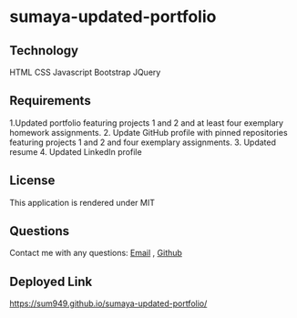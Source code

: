 # sumaya-updated-portfolio

## Technology

HTML CSS Javascript Bootstrap JQuery


 ## Requirements
1.Updated portfolio featuring projects 1 and 2 and at least four exemplary homework assignments.
2. Update GitHub profile with pinned repositories featuring projects 1 and 2 and four exemplary assignments.
3. Updated resume
4. Updated LinkedIn profile 

## License 

This application is rendered under MIT


## Questions

 Contact me with any questions: 
 [Email](mailto:sumayabile8@gmail.com) , [Github](https://github.com/SuM949)
 
 ## Deployed Link 
 https://sum949.github.io/sumaya-updated-portfolio/